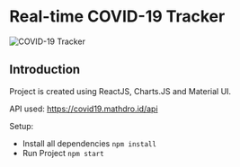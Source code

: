 # Real-time COVID-19 Tracker

![COVID-19 Tracker](https://i.ibb.co/X87BqVY/Screenshot-2020-04-13-at-10-14-58.png)

## Introduction

Project is created using ReactJS, Charts.JS and Material UI.

API used: https://covid19.mathdro.id/api

Setup:

- Install all dependencies `npm install`
- Run Project `npm start`
